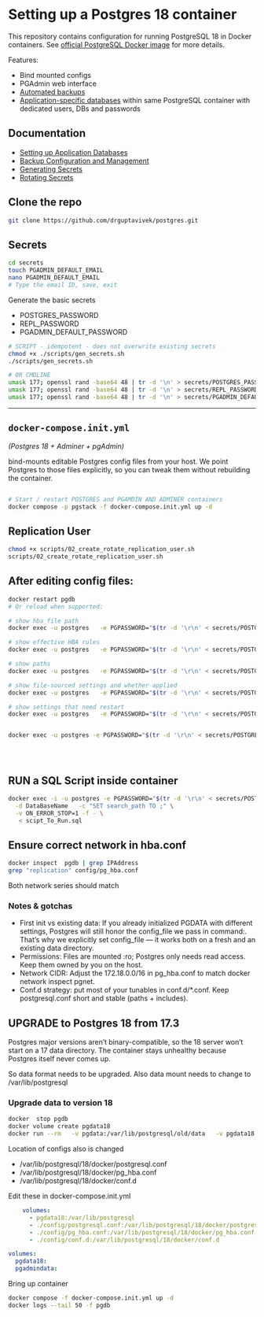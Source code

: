 # Setting up a Postgres 18 container 

This repository contains configuration for running PostgreSQL 18 in Docker containers.
See [official PostgreSQL Docker image](https://hub.docker.com/_/postgres) for more details.

Features:
- Bind mounted configs
- PGAdmin web interface
- [Automated backups](docs/backups.md)
- [Application-specific databases](docs/App%20Dbs.md) within same PostgreSQL container with dedicated users, DBs and passwords

## Documentation
- [Setting up Application Databases](docs/App%20Dbs.md)
- [Backup Configuration and Management](docs/backups.md)
- [Generating Secrets](docs/Generate-secrets.md)
- [Rotating Secrets](docs/Rotate-secrets.md)


## Clone the repo

```bash
git clone https://github.com/drguptavivek/postgres.git
```

## Secrets




```bash
cd secrets
touch PGADMIN_DEFAULT_EMAIL
nano PGADMIN_DEFAULT_EMAIL
# Type the email ID, save, exit
```

Generate the basic secrets
- POSTGRES_PASSWORD
- REPL_PASSWORD
- PGADMIN_DEFAULT_PASSWORD

```bash
# SCRIPT - idempotent - does not overwrite existing secrets
chmod +x ./scripts/gen_secrets.sh 
./scripts/gen_secrets.sh 

# OR CMDLINE
umask 177; openssl rand -base64 48 | tr -d '\n' > secrets/POSTGRES_PASSWORD
umask 177; openssl rand -base64 48 | tr -d '\n' > secrets/REPL_PASSWORD
umask 177; openssl rand -base64 48 | tr -d '\n' > secrets/PGADMIN_DEFAULT_PASSWORD

```

---

##  `docker-compose.init.yml`

*(Postgres 18 + Adminer + pgAdmin)*

bind-mounts editable Postgres config files from your host. We point Postgres to those files explicitly, so you can tweak them without rebuilding the container.


 ```bash

# Start / restart POSTGRES and PGAMDIN AND ADMINER containers
docker compose -p pgstack -f docker-compose.init.yml up -d
```

## Replication User

```bash
chmod +x scripts/02_create_rotate_replication_user.sh
scripts/02_create_rotate_replication_user.sh
```


## After editing config files:

```bash
docker restart pgdb
# Or reload when supported:

# show hba_file path
docker exec -u postgres   -e PGPASSWORD="$(tr -d '\r\n' < secrets/POSTGRES_PASSWORD)"   pgdb psql -h pgdb -U postgres -d postgres -c "SHOW hba_file;"

# show effective HBA rules
docker exec -u postgres   -e PGPASSWORD="$(tr -d '\r\n' < secrets/POSTGRES_PASSWORD)"   pgdb psql -h pgdb -U postgres -d postgres -c "SELECT * FROM pg_hba_file_rules;"

# show paths
docker exec -u postgres   -e PGPASSWORD="$(tr -d '\r\n' < secrets/POSTGRES_PASSWORD)"  pgdb psql -h pgdb -U postgres -d postgres -c "SHOW config_file; SHOW hba_file; SHOW ident_file; SHOW data_directory;"

# show file-sourced settings and whether applied
docker exec -u postgres   -e PGPASSWORD="$(tr -d '\r\n' < secrets/POSTGRES_PASSWORD)"   pgdb psql -h pgdb -U postgres -d postgres -c "SELECT sourcefile, sourceline, name, setting, applied, error FROM pg_file_settings ORDER BY sourcefile, sourceline;"

# show settings that need restart
docker exec -u postgres   -e PGPASSWORD="$(tr -d '\r\n' < secrets/POSTGRES_PASSWORD)"   pgdb psql -h pgdb -U postgres -d postgres -c "SELECT name, setting, pending_restart FROM pg_settings WHERE pending_restart;"


docker exec -u postgres -e PGPASSWORD="$(tr -d '\r\n' < secrets/POSTGRES_PASSWORD)"  pgdb psql -h pgdb -U postgres -d postgres -c "SHOW search_path;"





```

## RUN a SQL Script inside container

```bash
docker exec -i -u postgres -e PGPASSWORD="$(tr -d '\r\n' < secrets/POSTGRES_PASSWORD)"  pgdb psql -h pgdb -U postgres \
  -d DataBaseName   -c "SET search_path TO ;" \
  -v ON_ERROR_STOP=1 -f - \
   < scipt_To_Run.sql
```

## Ensure correct network in hba.conf

```bash
docker inspect  pgdb | grep IPAddress
grep "replication" config/pg_hba.conf 
```
Both network series should match



### Notes & gotchas
- First init vs existing data: If you already initialized PGDATA with different settings, Postgres will still honor the config_file we pass in command:. That’s why we explicitly set config_file — it works both on a fresh and an existing data directory.
- Permissions: Files are mounted :ro; Postgres only needs read access. Keep them owned by you on the host.
- Network CIDR: Adjust the 172.18.0.0/16 in pg_hba.conf to match docker network inspect pgnet.
- Conf.d strategy: put most of your tunables in conf.d/*.conf. Keep postgresql.conf short and stable (paths + includes).
 

## UPGRADE to Postgres 18 from 17.3
Postgres major versions aren’t binary-compatible, so the 18 server won’t start on a 17 data directory. 
The container stays unhealthy because Postgres itself never comes up.

So data format needs to be upgraded.
Also data mount needs to change to /var/lib/postgresql

### Upgrade data to version 18

```bash
docker  stop pgdb
docker volume create pgdata18 
docker run --rm   -v pgdata:/var/lib/postgresql/old/data   -v pgdata18:/var/lib/postgresql/new/data   tianon/postgres-upgrade:17-to-18
```

Location of configs also is changed

- /var/lib/postgresql/18/docker/postgresql.conf
- /var/lib/postgresql/18/docker/pg_hba.conf
- /var/lib/postgresql/18/docker/conf.d


Edit these in docker-compose.init.yml

```yml
    volumes:
      - pgdata18:/var/lib/postgresql
      - ./config/postgresql.conf:/var/lib/postgresql/18/docker/postgresql.conf
      - ./config/pg_hba.conf:/var/lib/postgresql/18/docker/pg_hba.conf
      - ./config/conf.d:/var/lib/postgresql/18/docker/conf.d

volumes:
  pgdata18:
  pgadmindata:

```
Bring up container

```bash
docker compose -f docker-compose.init.yml up -d
docker logs --tail 50 -f pgdb
```